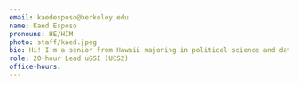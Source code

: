 ```yaml
---
email: kaedesposo@berkeley.edu
name: Kaed Esposo
pronouns: HE/HIM
photo: staff/kaed.jpeg
bio: Hi! I'm a senior from Hawaii majoring in political science and data science with an addiction to concerts, NYT games, and coffee.
role: 20-hour Lead uGSI (UCS2)
office-hours:
---
```

